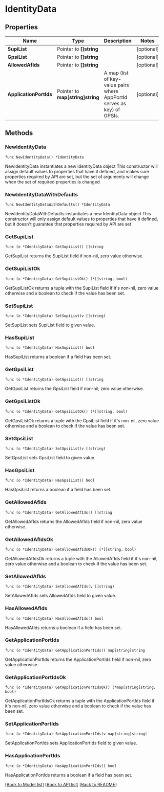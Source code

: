 # IdentityData

## Properties

Name | Type | Description | Notes
------------ | ------------- | ------------- | -------------
**SupiList** | Pointer to **[]string** |  | [optional] 
**GpsiList** | Pointer to **[]string** |  | [optional] 
**AllowedAfIds** | Pointer to **[]string** |  | [optional] 
**ApplicationPortIds** | Pointer to **map[string]string** | A map (list of key-value pairs where AppPortId serves as key) of GPSIs. | [optional] 

## Methods

### NewIdentityData

`func NewIdentityData() *IdentityData`

NewIdentityData instantiates a new IdentityData object
This constructor will assign default values to properties that have it defined,
and makes sure properties required by API are set, but the set of arguments
will change when the set of required properties is changed

### NewIdentityDataWithDefaults

`func NewIdentityDataWithDefaults() *IdentityData`

NewIdentityDataWithDefaults instantiates a new IdentityData object
This constructor will only assign default values to properties that have it defined,
but it doesn't guarantee that properties required by API are set

### GetSupiList

`func (o *IdentityData) GetSupiList() []string`

GetSupiList returns the SupiList field if non-nil, zero value otherwise.

### GetSupiListOk

`func (o *IdentityData) GetSupiListOk() (*[]string, bool)`

GetSupiListOk returns a tuple with the SupiList field if it's non-nil, zero value otherwise
and a boolean to check if the value has been set.

### SetSupiList

`func (o *IdentityData) SetSupiList(v []string)`

SetSupiList sets SupiList field to given value.

### HasSupiList

`func (o *IdentityData) HasSupiList() bool`

HasSupiList returns a boolean if a field has been set.

### GetGpsiList

`func (o *IdentityData) GetGpsiList() []string`

GetGpsiList returns the GpsiList field if non-nil, zero value otherwise.

### GetGpsiListOk

`func (o *IdentityData) GetGpsiListOk() (*[]string, bool)`

GetGpsiListOk returns a tuple with the GpsiList field if it's non-nil, zero value otherwise
and a boolean to check if the value has been set.

### SetGpsiList

`func (o *IdentityData) SetGpsiList(v []string)`

SetGpsiList sets GpsiList field to given value.

### HasGpsiList

`func (o *IdentityData) HasGpsiList() bool`

HasGpsiList returns a boolean if a field has been set.

### GetAllowedAfIds

`func (o *IdentityData) GetAllowedAfIds() []string`

GetAllowedAfIds returns the AllowedAfIds field if non-nil, zero value otherwise.

### GetAllowedAfIdsOk

`func (o *IdentityData) GetAllowedAfIdsOk() (*[]string, bool)`

GetAllowedAfIdsOk returns a tuple with the AllowedAfIds field if it's non-nil, zero value otherwise
and a boolean to check if the value has been set.

### SetAllowedAfIds

`func (o *IdentityData) SetAllowedAfIds(v []string)`

SetAllowedAfIds sets AllowedAfIds field to given value.

### HasAllowedAfIds

`func (o *IdentityData) HasAllowedAfIds() bool`

HasAllowedAfIds returns a boolean if a field has been set.

### GetApplicationPortIds

`func (o *IdentityData) GetApplicationPortIds() map[string]string`

GetApplicationPortIds returns the ApplicationPortIds field if non-nil, zero value otherwise.

### GetApplicationPortIdsOk

`func (o *IdentityData) GetApplicationPortIdsOk() (*map[string]string, bool)`

GetApplicationPortIdsOk returns a tuple with the ApplicationPortIds field if it's non-nil, zero value otherwise
and a boolean to check if the value has been set.

### SetApplicationPortIds

`func (o *IdentityData) SetApplicationPortIds(v map[string]string)`

SetApplicationPortIds sets ApplicationPortIds field to given value.

### HasApplicationPortIds

`func (o *IdentityData) HasApplicationPortIds() bool`

HasApplicationPortIds returns a boolean if a field has been set.


[[Back to Model list]](../README.md#documentation-for-models) [[Back to API list]](../README.md#documentation-for-api-endpoints) [[Back to README]](../README.md)


